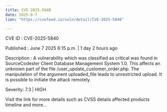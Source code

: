 ```yaml
---
title: CVE-2025-5840
date: 2025-6-7
lien: "https://cvefeed.io/vuln/detail/CVE-2025-5840"

---
```


CVE ID : CVE-2025-5840

Published :  June 7
2025
6:15 p.m. | 1 day
2 hours ago

Description : A vulnerability
which was classified as critical
was found in SourceCodester Client Database Management System 1.0. This affects an unknown part of the file /user_update_customer_order.php. The manipulation of the argument uploaded_file leads to unrestricted upload. It is possible to initiate the attack remotely.

Severity: 7.3 | HIGH

Visit the link for more details
such as CVSS details
affected products
timeline
and more...
